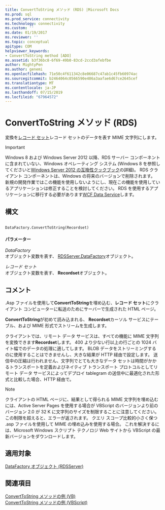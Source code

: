 ```yaml
---
title: ConvertToString メソッド (RDS) |Microsoft Docs
ms.prod: sql
ms.prod_service: connectivity
ms.technology: connectivity
ms.custom: ''
ms.date: 01/19/2017
ms.reviewer: ''
ms.topic: conceptual
apitype: COM
helpviewer_keywords:
- ConvertToString method [ADO]
ms.assetid: b3f36bc8-6f69-49b0-83cd-2ccd3afebfbe
author: MightyPen
ms.author: genemi
ms.openlocfilehash: 71e50c4f611342c8e06687c47ab1c45fb60974ac
ms.sourcegitcommit: b2464064c0566590e486a3aafae6d67ce2645cef
ms.translationtype: MT
ms.contentlocale: ja-JP
ms.lasthandoff: 07/15/2019
ms.locfileid: "67964572"
---
```

# <a name="converttostring-method-rds"></a>ConvertToString メソッド (RDS)
変換を[レコード セット](../../../ado/reference/ado-api/recordset-object-ado.md)レコード セットのデータを表す MIME 文字列にします。  
  
> [!IMPORTANT]
>  Windows 8 および Windows Server 2012 以降、RDS サーバー コンポーネントに含まれていない、Windows オペレーティング システム (Windows 8 を参照してくださいと[Windows Server 2012 の互換性クックブック](https://www.microsoft.com/download/details.aspx?id=27416)の詳細)。 RDS クライアント コンポーネントは、Windows の将来のバージョンで削除されます。 新規の開発作業ではこの機能を使用しないようにし、現在この機能を使用しているアプリケーションは修正することを検討してください。 RDS を使用するアプリケーションに移行する必要があります[WCF Data Service](https://go.microsoft.com/fwlink/?LinkId=199565)します。  
  
## <a name="syntax"></a>構文  
  
```  
  
DataFactory.ConvertToString(Recordset)  
```  
  
#### <a name="parameters"></a>パラメーター  
 *DataFactory*  
 オブジェクト変数を表す、 [RDSServer.DataFactory](../../../ado/reference/rds-api/datafactory-object-rdsserver.md)オブジェクト。  
  
 *レコード セット*  
 オブジェクト変数を表す、 **Recordset**オブジェクト。  
  
## <a name="remarks"></a>コメント  
 .Asp ファイルを使用して**ConvertToString**を埋め込む、**レコード セット**にクライアント コンピューターに転送のためにサーバーで生成された HTML ページ。  
  
 **ConvertToString**が初めて読み込まれる、 **Recordset**カーソル サービスにテーブル、および MIME 形式でストリームを生成します。  
  
 クライアントでは、リモート データ サービスは、すべての機能に MIME 文字列を変換できます**Recordset**します。 400 より少ない行以上の行ごとの 1024 バイト幅でのデータの処理に適してします。 BLOB データをストリーミングするのに使用することはできませんし、大きな結果が HTTP 経由で設定します。 送信中の圧縮は行われません、文字列でとても大きなデータ セットは時間がかかるトランスポートを定義およびネイティブ トランスポート プロトコルとしてリモート データ サービスによってデプロイ tablegram の送信中に最適化された形式と比較した場合、HTTP 経由で。  
  
> [!NOTE]
>  クライアントの HTML ページに、結果として得られる MIME 文字列を埋め込むには、Active Server Pages を使用する場合が VBScript のバージョンより前のバージョン 2.0 が 32 K に文字列のサイズを制限することに注意してください。 この制限を超えると、エラーが返されます。 クエリ スコープ比較的小さく保つ .asp ファイルを使用して MIME の埋め込みを使用する場合。 これを解決するには、Microsoft Windows スクリプト テクノロジ Web サイトから VBScript の最新バージョンをダウンロードします。  
  
## <a name="applies-to"></a>適用対象  
 [DataFactory オブジェクト (RDSServer)](../../../ado/reference/rds-api/datafactory-object-rdsserver.md)  
  
## <a name="see-also"></a>関連項目  
 [ConvertToString メソッドの例 (VB)](../../../ado/reference/ado-api/converttostring-method-example-vb.md)   
 [ConvertToString メソッドの例 (VBScript)](../../../ado/reference/rds-api/converttostring-method-example-vbscript.md)


